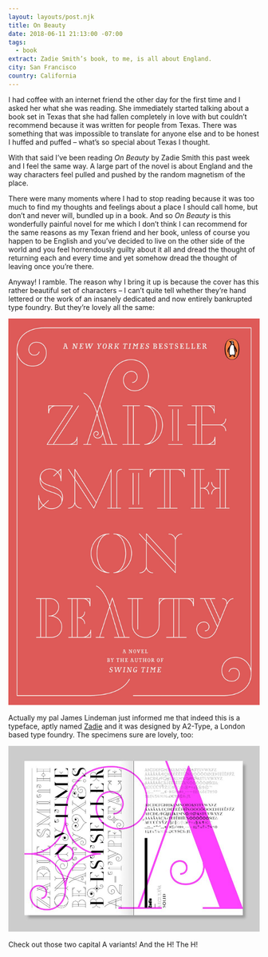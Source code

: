 ```yaml
---
layout: layouts/post.njk
title: On Beauty
date: 2018-06-11 21:13:00 -07:00
tags:
  - book
extract: Zadie Smith’s book, to me, is all about England.
city: San Francisco
country: California
---
```


I had coffee with an internet friend the other day for the first time and I asked her what she was reading. She immediately started talking about a book set in Texas that she had fallen completely in love with but couldn’t recommend because it was written for people from Texas. There was something that was impossible to translate for anyone else and to be honest I huffed and puffed – what’s so special about Texas I thought.

With that said I’ve been reading _On Beauty_ by Zadie Smith this past week and I feel the same way. A large part of the novel is about England and the way characters feel pulled and pushed by the random magnetism of the place.

There were many moments where I had to stop reading because it was too much to find my thoughts and feelings about a place I should call home, but don’t and never will, bundled up in a book. And so _On Beauty_ is this wonderfully painful novel for me which I don’t think I can recommend for the same reasons as my Texan friend and her book, unless of course you happen to be English and you’ve decided to live on the other side of the world and you feel horrendously guilty about it all and dread the thought of returning each and every time and yet somehow dread the thought of leaving once you’re there.

Anyway! I ramble. The reason why I bring it up is because the cover has this rather beautiful set of characters – I can’t quite tell whether they’re hand lettered or the work of an insanely dedicated and now entirely bankrupted type foundry. But they’re lovely all the same:

![unnamed.jpg](/images/unnamed.jpg)

Actually my pal James Lindeman just informed me that indeed this is a typeface, aptly named [Zadie](https://www.a2-type.co.uk/zadie) and it was designed by A2-Type, a London based type foundry. The specimens sure are lovely, too:

![zadie-reference_1.jpg](/images/zadie-reference_1.jpg)

Check out those two capital A variants! And the H! The H!
